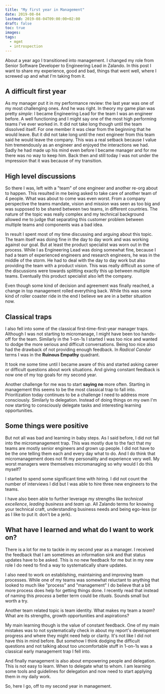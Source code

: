 ```yaml
---
title: "My first year in Management"
date: 2019-08-04
lastmod: 2019-08-04T09:00:00+02:00
draft: false
toc: true
images:
tags: 
  - mgmt
  - introspection
---
```


About a year ago I transitioned into management. I changed my role from Senior
Software Developer to Engineering Lead in Zalando. In this post I want to share
my experience, good and bad, things that went well, where I screwed up and what
I'm taking from it.

## A difficult first year

As my manager put it in my performance review: the last year was one of my most
challenging ones. And he was right. In theory my game plan was pretty *simple*:
I became Engineering Lead for the team I was an engineer before. A well
functioning and I might say one of the most high performing teams I've ever
worked in. It did not take long though until the team dissolved itself. For one
member it was clear from the beginning that he would leave. But it did not take
long until the next engineer from this team said he would leave the company.
This was a real setback because I value him tremendously as an engineer and
enjoyed the interactions we had. Sadly he had made up his mind even before I
became manager and for me there was no way to keep him. Back then and still
today I was not under the impression that it was because of my transition.

## High level discussions

So there I was, left with a "team" of one engineer and another re-org about to
happen. This resulted in me being asked to take care of another team of 4
people. What was about to come was even worst. From a company perspective the
teams mandate, vision and mission was seen as too big and was supposed to be
shared between two teams, in different countries. The nature of the topic was
really complex and my technical background allowed me to judge that separating
this customer problem between multiple teams and components was a bad idea.

In result I spent most of my time discussing and arguing about this topic. The
team itself was doing fine in the day to day work and was working against our
goal. But at least the product specialist was worn out in the process. While I
as Engineering Lead was doing somewhat fine, because I had a team of experienced
engineers and research engineers, he was in the middle of the storm. He had to
deal with the day to day work but also providing the team with a product vision.
This was really difficult as some of the discussions were towards splitting
exactly this up between multiple teams. Eventually this product specialist also
left the company.

Even though some kind of decision and agreement was finally reached, a change in
top management rolled everything back. While this was some kind of roller
coaster ride in the end I believe we are in a better situation now.

## Classical traps

I also fell into some of the classical first-time-first-year manager traps.
Although I was not starting to micromanage, I might have been too hands-off for
the team. Similarly in the 1-on-1s I started I was too nice and wanted to dodge
the more serious and difficult conversations. Being too nice also had the
drawback of not providing enough feedback. In *Radical Candor* terms I was in
the **Ruinous Empathy** quadrant.

It took me some time until I became aware of this and started asking career or
difficult questions about work situations. And giving constant feedback is now
one of my top goals for my second year.

Another challenge for me was to start **saying no** more often. Starting in
management this seems to be the most classical trap to fall into. Prioritization
today continues to be a challenge I need to address more consciously. Similarly
to delegation. Instead of doing things on my own I'm now starting to consciously
delegate tasks and interesting learning opportunities.

## Some things were positive

But not all was bad and learning in baby steps. As I said before, I did not fall
into the micromanagement trap. This was mostly due to the fact that my teams are
mostly senior engineers and grown up people. I did not have to be the one
telling them each and every day what to do. And I do think that micromanagement
does not fit my personality and experience very well. My worst managers were
themselves micromanaging so why would I do this myself?

I started to spend some significant time with hiring. I did not count the number
of interviews I did but I was able to hire three new engineers to the teams.

I have also been able to further leverage my strengths like *technical
excellence*, *leading business* and *team up*. All Zalando terms for knowing
your technical craft, understanding business needs and being ego-less (or as I
like to put it: don't be a jerk).

## What have I learned and what do I want to work on?

There is a lot for me to tackle in my second year as a manager. I received the
feedback that I am sometimes an information sink and that status updates have to
be asked. This is no new feedback for me but in my new role I do need to find a
way to systematically share updates.

I also need to work on establishing, maintaining and improving team processes.
While one of my teams was somewhat reluctant to anything that looked to much
like "process" and "management" I do believe that a bit more process does help
for getting things done. I recently read that instead of naming this *process*
a better term could be *rituals*. Sounds small but worth a try.

Another team related topic is team identity. What makes my team a *team*? What
are its strengths, growth opportunities and aspirations?

My main learning though is the value of constant feedback. One of my main
mistakes was to not systematically check in about my report's development
progress and where they might need help or clarity. It's not like I did not have
this in mind before. But somehow I think dodging the difficult questions and not
talking about too uncomfortable stuff in 1-on-1s was a classical early
management trap I fell into.

And finally management is also about empowering people and delegation. This is
not easy to learn. When to delegate what to whom. I am learning some tools and
guidelines for delegation and now need to start applying them in my daily work.

So, here I go, off to my second year in management.
